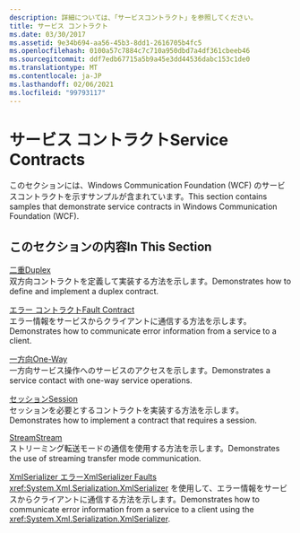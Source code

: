 ```yaml
---
description: 詳細については、「サービスコントラクト」を参照してください。
title: サービス コントラクト
ms.date: 03/30/2017
ms.assetid: 9e34b694-aa56-45b3-8dd1-2616705b4fc5
ms.openlocfilehash: 0100a57c7884c7c710a950dbd7a4df361cbeeb46
ms.sourcegitcommit: ddf7edb67715a5b9a45e3dd44536dabc153c1de0
ms.translationtype: MT
ms.contentlocale: ja-JP
ms.lasthandoff: 02/06/2021
ms.locfileid: "99793117"
---
```

# <a name="service-contracts"></a><span data-ttu-id="1ead5-103">サービス コントラクト</span><span class="sxs-lookup"><span data-stu-id="1ead5-103">Service Contracts</span></span>

<span data-ttu-id="1ead5-104">このセクションには、Windows Communication Foundation (WCF) のサービスコントラクトを示すサンプルが含まれています。</span><span class="sxs-lookup"><span data-stu-id="1ead5-104">This section contains samples that demonstrate service contracts in Windows Communication Foundation (WCF).</span></span>  
  
## <a name="in-this-section"></a><span data-ttu-id="1ead5-105">このセクションの内容</span><span class="sxs-lookup"><span data-stu-id="1ead5-105">In This Section</span></span>  

 [<span data-ttu-id="1ead5-106">二重</span><span class="sxs-lookup"><span data-stu-id="1ead5-106">Duplex</span></span>](duplex.md)  
 <span data-ttu-id="1ead5-107">双方向コントラクトを定義して実装する方法を示します。</span><span class="sxs-lookup"><span data-stu-id="1ead5-107">Demonstrates how to define and implement a duplex contract.</span></span>  
  
 [<span data-ttu-id="1ead5-108">エラー コントラクト</span><span class="sxs-lookup"><span data-stu-id="1ead5-108">Fault Contract</span></span>](fault-contract.md)  
 <span data-ttu-id="1ead5-109">エラー情報をサービスからクライアントに通信する方法を示します。</span><span class="sxs-lookup"><span data-stu-id="1ead5-109">Demonstrates how to communicate error information from a service to a client.</span></span>  
  
 [<span data-ttu-id="1ead5-110">一方向</span><span class="sxs-lookup"><span data-stu-id="1ead5-110">One-Way</span></span>](one-way.md)  
 <span data-ttu-id="1ead5-111">一方向サービス操作へのサービスのアクセスを示します。</span><span class="sxs-lookup"><span data-stu-id="1ead5-111">Demonstrates a service contact with one-way service operations.</span></span>  
  
 [<span data-ttu-id="1ead5-112">セッション</span><span class="sxs-lookup"><span data-stu-id="1ead5-112">Session</span></span>](session.md)  
 <span data-ttu-id="1ead5-113">セッションを必要とするコントラクトを実装する方法を示します。</span><span class="sxs-lookup"><span data-stu-id="1ead5-113">Demonstrates how to implement a contract that requires a session.</span></span>  
  
 [<span data-ttu-id="1ead5-114">Stream</span><span class="sxs-lookup"><span data-stu-id="1ead5-114">Stream</span></span>](stream.md)  
 <span data-ttu-id="1ead5-115">ストリーミング転送モードの通信を使用する方法を示します。</span><span class="sxs-lookup"><span data-stu-id="1ead5-115">Demonstrates the use of streaming transfer mode communication.</span></span>  
  
 [<span data-ttu-id="1ead5-116">XmlSerializer エラー</span><span class="sxs-lookup"><span data-stu-id="1ead5-116">XmlSerializer Faults</span></span>](xmlserializer-faults.md)  
 <span data-ttu-id="1ead5-117"><xref:System.Xml.Serialization.XmlSerializer> を使用して、エラー情報をサービスからクライアントに通信する方法を示します。</span><span class="sxs-lookup"><span data-stu-id="1ead5-117">Demonstrates how to communicate error information from a service to a client using the <xref:System.Xml.Serialization.XmlSerializer>.</span></span>
